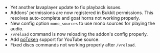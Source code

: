 - Yet another lavaplayer update to fix playback issues.
- Addons' permissions are now registered in Bukkit permissions. This resolves auto-complete and goat horns not working properly.
- New config option `mono_sources` to use mono sources for playing the audio.
- `/vreload` command is now reloading the addon's config properly.
- Add [poToken](https://github.com/lavalink-devs/youtube-source?tab=readme-ov-file#using-a-potoken) support for YouTube source.
- Fixed discs commands not working properly after `/vreload`.